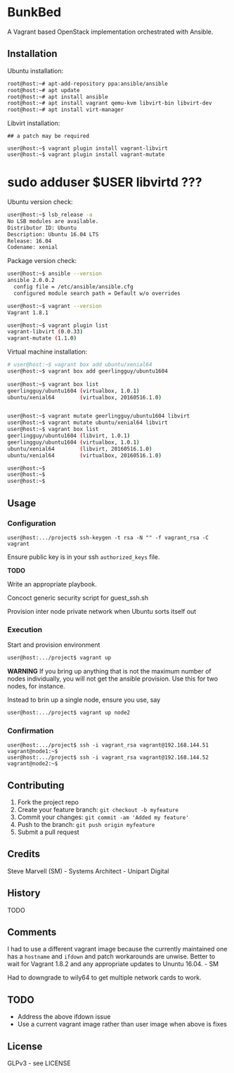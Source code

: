 # BunkBed

A Vagrant based OpenStack implementation orchestrated with Ansible.

## Installation

Ubuntu installation:
```sh
root@host:~# apt-add-repository ppa:ansible/ansible
root@host:~# apt update
root@host:~# apt install ansible
root@host:~# apt install vagrant qemu-kvm libvirt-bin libvirt-dev
root@host:~# apt install virt-manager 
```

Libvirt installation:
```
## a patch may be required

user@host:~$ vagrant plugin install vagrant-libvirt
user@host:~$ vagrant plugin install vagrant-mutate
```

# sudo adduser $USER libvirtd ???

Ubuntu version check:
```sh
user@host:~$ lsb_release -a
No LSB modules are available.
Distributor ID:	Ubuntu
Description: Ubuntu 16.04 LTS
Release: 16.04
Codename: xenial
```

Package version check:
```sh
user@host:~$ ansible --version
ansible 2.0.0.2
  config file = /etc/ansible/ansible.cfg
  configured module search path = Default w/o overrides

user@host:~$ vagrant --version
Vagrant 1.8.1

user@host:~$ vagrant plugin list
vagrant-libvirt (0.0.33)
vagrant-mutate (1.1.0)
```

Virtual machine installation:
```sh
# user@host:~$ vagrant box add ubuntu/xenial64
user@host:~$ vagrant box add geerlingguy/ubuntu1604
 
user@host:~$ vagrant box list
geerlingguy/ubuntu1604 (virtualbox, 1.0.1)
ubuntu/xenial64        (virtualbox, 20160516.1.0)


user@host:~$ vagrant mutate geerlingguy/ubuntu1604 libvirt
user@host:~$ vagrant mutate ubuntu/xenial64 libvirt
user@host:~$ vagrant box list
geerlingguy/ubuntu1604 (libvirt, 1.0.1)
geerlingguy/ubuntu1604 (virtualbox, 1.0.1)
ubuntu/xenial64        (libvirt, 20160516.1.0)
ubuntu/xenial64        (virtualbox, 20160516.1.0)

user@host:~$ 
user@host:~$ 
user@host:~$ 

```

## Usage

### Configuration
```
user@host:.../project$ ssh-keygen -t rsa -N "" -f vagrant_rsa -C vagrant
```

Ensure public key is in your ssh `authorized_keys` file.

**TODO**

Write an appropriate playbook.

Concoct generic security script for guest_ssh.sh

Provision inter node private network when Ubuntu sorts itself out

### Execution

Start and provision environment
```sh
user@host:.../project$ vagrant up
```

**WARNING** If you bring up anything that is not the maximum number of
  nodes individually, you will not get the ansible provision. Use
  this for two nodes, for instance. 

Instead to brin up a single node, ensure you use, say
```sh
user@host:.../project$ vagrant up node2
```

### Confirmation

```
user@host:.../project$ ssh -i vagrant_rsa vagrant@192.168.144.51
vagrant@node1:~$
user@host:.../project$ ssh -i vagrant_rsa vagrant@192.168.144.52
vagrant@node2:~$
```

## Contributing

1. Fork the project repo
2. Create your feature branch: `git checkout -b myfeature`
3. Commit your changes: `git commit -am 'Added my feature'`
4. Push to the branch: `git push origin myfeature`
5. Submit a pull request

## Credits

Steve Marvell (SM) - Systems Architect - Unipart Digital

## History

TODO

## Comments

I had to use a different vagrant image because the currently
maintained one has a `hostname` and `ifdown` and patch workarounds are
unwise. Better to wait for Vagrant 1.8.2 and any appropriate updates
to Ununtu 16.04. - SM

Had to downgrade to wily64 to get multiple network cards to work.

## TODO

* Address the above ifdown issue
* Use a current vagrant image rather than user image when above is fixes

## License

GLPv3 - see LICENSE